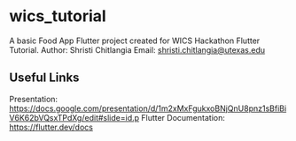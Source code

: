 # wics_tutorial

A basic Food App Flutter project created for WICS Hackathon Flutter Tutorial. 
Author: Shristi Chitlangia
Email: shristi.chitlangia@utexas.edu

## Useful Links

Presentation: https://docs.google.com/presentation/d/1m2xMxFgukxoBNjQnU8pnz1sBfiBiV6K62bVQsxTPdXg/edit#slide=id.p
Flutter Documentation: https://flutter.dev/docs 

